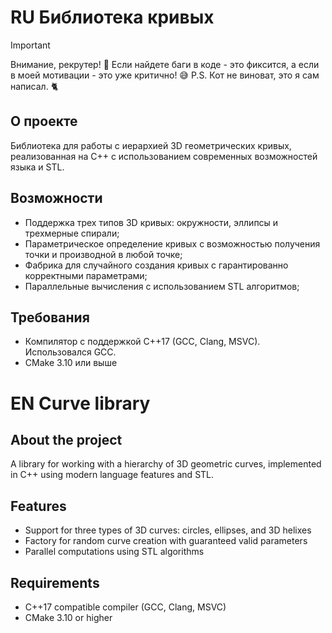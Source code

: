 # RU Библиотека кривых 
  > [!IMPORTANT]
  > Внимание, рекрутер! 👀
  > Если найдете баги в коде - это фиксится, а если в моей мотивации - это уже критично! 😅
  > P.S. Кот не виноват, это я сам написал. 🐈
## О проекте
Библиотека для работы с иерархией 3D геометрических кривых, реализованная на C++ с использованием современных возможностей языка и STL.


## Возможности
* Поддержка трех типов 3D кривых: окружности, эллипсы и трехмерные спирали;
* Параметрическое определение кривых с возможностью получения точки и производной в любой точке;
* Фабрика для случайного создания кривых с гарантированно корректными параметрами;
* Параллельные вычисления с использованием STL алгоритмов;


## Требования
* Компилятор с поддержкой C++17 (GCC, Clang, MSVC). Использовался GCC.
* CMake 3.10 или выше



# EN Curve library

## About the project
A library for working with a hierarchy of 3D geometric curves, implemented in C++ using modern language features and STL.


## Features
* Support for three types of 3D curves: circles, ellipses, and 3D helixes
* Factory for random curve creation with guaranteed valid parameters
* Parallel computations using STL algorithms


## Requirements
* C++17 compatible compiler (GCC, Clang, MSVC)
* CMake 3.10 or higher

